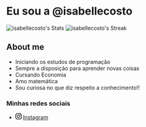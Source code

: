 # Eu sou a @isabellecosto

![isabellecosto's Stats](https://github-readme-stats.vercel.app/api?username=isabellecosto&theme=dracula&show_icons=true&hide_border=false&count_private=true)
![isabellecosto's Streak](https://github-readme-streak-stats.herokuapp.com/?user=isabellecosto&theme=dracula&hide_border=false)

## About me
- Iniciando os estudos de programação
- Sempre a disposição para aprender novas coisas
- Cursando Economia
- Amo matemática
- Sou curiosa no que diz respeito a conhecimento!!

### Minhas redes sociais

- <img src="imagens/instagram.png"> [Instagram](https://www.instagram.com/isabellecosoliv/)




